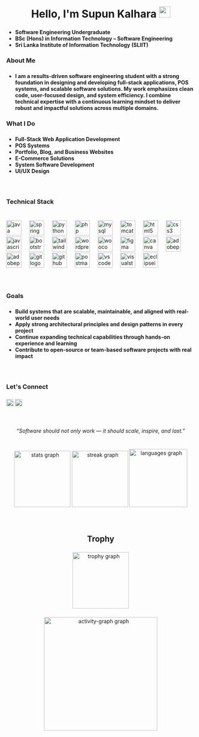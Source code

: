<h1 align="center">
  Hello, I'm Supun Kalhara  
  <img src="https://raw.githubusercontent.com/MartinHeinz/MartinHeinz/master/wave.gif" width="30px" alt="waving hand">
</h1>

###
  - **Software Engineering Undergraduate**
  - **BSc (Hons) in Information Technology – Software Engineering**
  - **Sri Lanka Institute of Information Technology (SLIIT)**
###

<h3 align="left">About Me</h3>

###

- **I am a results-driven software engineering student with a strong foundation in designing and developing full-stack applications, POS systems, and scalable software solutions. My work emphasizes clean code, user-focused design, and system efficiency. I combine technical expertise with a continuous learning mindset to deliver robust and impactful solutions across multiple domains.**

###

<h3 align="left">What I Do</h3>

###

- **Full-Stack Web Application Development**
- **POS Systems**
- **Portfolio, Blog, and Business Websites**
- **E-Commerce Solutions**
- **System Software Development**
- **UI/UX Design**

###

<br clear="both">

<h3 align="left">Technical Stack</h3>

###

<br clear="both">

<div align="left">
  <img src="https://skillicons.dev/icons?i=java" height="40" alt="java logo"  />
  <img width="13" />
  <img src="https://skillicons.dev/icons?i=spring" height="40" alt="spring logo"  />
  <img width="13" />
  <img src="https://skillicons.dev/icons?i=py" height="40" alt="python logo"  />
  <img width="13" />
  <img src="https://skillicons.dev/icons?i=php" height="40" alt="php logo"  />
  <img width="13" />
  <img src="https://skillicons.dev/icons?i=mysql" height="40" alt="mysql logo"  />
  <img width="13" />
  <img src="https://cdn.jsdelivr.net/gh/devicons/devicon/icons/tomcat/tomcat-original.svg" height="40" alt="tomcat logo"  />
  <img width="13" />
  <img src="https://skillicons.dev/icons?i=html" height="40" alt="html5 logo"  />
  <img width="13" />
  <img src="https://skillicons.dev/icons?i=css" height="40" alt="css3 logo"  />
  <img width="13" />
  <img src="https://skillicons.dev/icons?i=js" height="40" alt="javascript logo"  />
  <img width="13" />
  <img src="https://skillicons.dev/icons?i=bootstrap" height="40" alt="bootstrap logo"  />
  <img width="13" />
  <img src="https://skillicons.dev/icons?i=tailwind" height="40" alt="tailwindcss logo"  />
  <img width="13" />
  <img src="https://skillicons.dev/icons?i=wordpress" height="40" alt="wordpress logo"  />
  <img width="13" />
  <img src="https://cdn.jsdelivr.net/gh/devicons/devicon/icons/woocommerce/woocommerce-original.svg" height="40" alt="woocommerce logo"  />
  <img width="13" />
  <img src="https://skillicons.dev/icons?i=figma" height="40" alt="figma logo"  />
  <img width="13" />
  <img src="https://cdn.jsdelivr.net/gh/devicons/devicon/icons/canva/canva-original.svg" height="40" alt="canva logo"  />
  <img width="13" />
  <img src="https://skillicons.dev/icons?i=ps" height="40" alt="adobephotoshop logo"  />
  <img width="13" />
  <img src="https://skillicons.dev/icons?i=pr" height="40" alt="adobepremierepro logo"  />
  <img width="13" />
  <img src="https://skillicons.dev/icons?i=git" height="40" alt="git logo"  />
  <img width="13" />
  <img src="https://skillicons.dev/icons?i=github" height="40" alt="github logo"  />
  <img width="13" />
  <img src="https://skillicons.dev/icons?i=postman" height="40" alt="postman logo"  />
  <img width="13" />
  <img src="https://skillicons.dev/icons?i=vscode" height="40" alt="vscode logo"  />
  <img width="13" />
  <img src="https://skillicons.dev/icons?i=visualstudio" height="40" alt="visualstudio logo"  />
  <img width="13" />
  <img src="https://skillicons.dev/icons?i=eclipse" height="40" alt="eclipseide logo"  />
</div>

###

<br clear="both">

<h3 align="left">Goals</h3>

###

- **Build systems that are scalable, maintainable, and aligned with real-world user needs**
- **Apply strong architectural principles and design patterns in every project**
- **Continue expanding technical capabilities through hands-on experience and learning**
- **Contribute to open-source or team-based software projects with real impact**

###

<br clear="both">

<h3 align="left">Let's Connect</h3>

###

<div align="left">
  <img src="https://img.shields.io/static/v1?message=LinkedIn&logo=linkedin&label=&color=0077B5&logoColor=white&labelColor=&style=plastic" height="19" alt="linkedin logo"  />
  <img src="https://img.shields.io/static/v1?message=Youtube&logo=youtube&label=&color=FF0000&logoColor=white&labelColor=&style=plastic" height="19" alt="youtube logo"  />
</div>

###

<br clear="both">

<p align="center"><i>“Software should not only work — it should scale, inspire, and last.”</i></p>

###

<br clear="both">

<div align="center">
  <img src="https://github-readme-stats.vercel.app/api?username=SupunKalharaJayasinghe&hide_title=false&hide_rank=false&show_icons=true&include_all_commits=true&count_private=true&disable_animations=false&theme=github_dark&locale=en&hide_border=false&order=1" height="150" alt="stats graph"  />
  <img src="https://streak-stats.demolab.com?user=SupunKalharaJayasinghe&locale=en&mode=daily&theme=github_dark&hide_border=false&border_radius=5&order=3" height="150" alt="streak graph"  />
  <img src="https://github-readme-stats.vercel.app/api/top-langs?username=SupunKalharaJayasinghe&locale=en&hide_title=false&layout=compact&card_width=320&langs_count=5&theme=github_dark&hide_border=false&order=2" height="155" alt="languages graph"  />
</div>

###

<br clear="both">

<h2 align="center">Trophy</h2>

###

<div align="center">
  <img src="https://github-profile-trophy.vercel.app?username=SupunKalharaJayasinghe&theme=matrix&column=-1&row=1&margin-w=8&margin-h=8&no-bg=true&no-frame=true&order=4" height="150" alt="trophy graph"  />
</div>

###

<div align="center">
  <img src="https://github-readme-activity-graph.vercel.app/graph?username=SupunKalharaJayasinghe&radius=16&theme=github-dark&area=true&order=5" height="302" alt="activity-graph graph"  />
</div>

###
